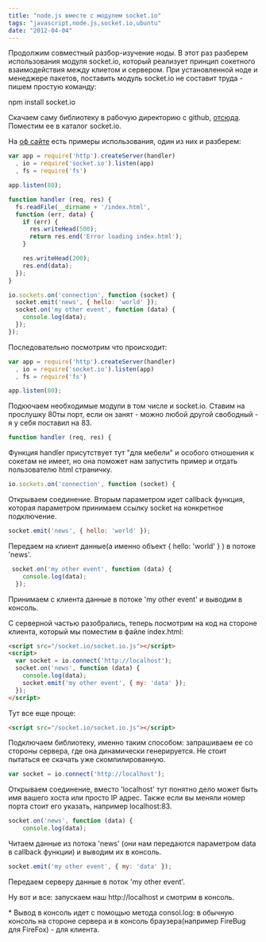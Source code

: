 ```yaml
---
title: "node.js вместе c модулем socket.io"
tags: "javascript,node.js,socket.io,ubuntu"
date: "2012-04-04"
---
```


Продолжим совместный разбор-изучение ноды. В этот раз разберем использования модуля socket.io, который реализует принцип сокетного взаимодействия между клиетом и сервером. При установленной ноде и менеджере пакетов, поставить модуль socket.io не составит труда - пишем простую команду:

npm install socket.io

Скачаем саму библиотеку в рабочую директорию с github, [отсюда](https://github.com/LearnBoost/socket.io/tree/master/lib "github socket.io lib path"). Поместим ее в каталог socket.io.

На [оф сайте](https://socket.io/#how-to-use "socket.io examples") есть примеры использования, один из них и разберем:

```javascript
var app = require('http').createServer(handler)
  , io = require('socket.io').listen(app)
  , fs = require('fs')

app.listen(80);

function handler (req, res) {
  fs.readFile(__dirname + '/index.html',
  function (err, data) {
    if (err) {
      res.writeHead(500);
      return res.end('Error loading index.html');
    }

    res.writeHead(200);
    res.end(data);
  });
}

io.sockets.on('connection', function (socket) {
  socket.emit('news', { hello: 'world' });
  socket.on('my other event', function (data) {
    console.log(data);
  });
});
```

Последовательно посмотрим что происходит:

```javascript
var app = require('http').createServer(handler)
  , io = require('socket.io').listen(app)
  , fs = require('fs')

app.listen(80);
```

Подкючаем необходимые модули в том числе и socket.io. Ставим на прослушку 80ты порт, если он занят - можно любой другой свободный - я у себя поставил на 83.

```javascript
function handler (req, res) {
```

Функция handler присутствует тут "для мебели" и особого отношения к сокетам не имеет, но она поможет нам запустить пример и отдать пользователю html страничку.

```javascript
io.sockets.on('connection', function (socket) {
```

Открываем соединение. Вторым параметром идет callback функция, которая параметром принимаем ссылку socket на конкретное подключение.

```javascript
socket.emit('news', { hello: 'world' });
```

Передаем на клиент данные(а именно объект { hello: 'world' } ) в потоке 'news'.

```javascript
 socket.on('my other event', function (data) {
    console.log(data);
  });
```

Принимаем с клиента данные в потоке 'my other event' и выводим в консоль.

С серверной частью разобрались, теперь посмотрим на код на стороне клиента, который мы поместим в файле index.html:

```html
<script src="/socket.io/socket.io.js"></script>
<script>
  var socket = io.connect('http://localhost');
  socket.on('news', function (data) {
    console.log(data);
    socket.emit('my other event', { my: 'data' });
  });
</script>
```

Тут все еще проще:

```html
<script src="/socket.io/socket.io.js"></script>
```

Подключаем библиотеку, именно таким способом: запрашиваем ее со стороны сервера, где она динамически генерируется. Не стоит пытаться ее скачать уже скомпилированную.

```javascript
var socket = io.connect('http://localhost');
```

Открываем соединение, вместо 'localhost' тут понятно дело может быть имя вашего хоста или просто IP адрес. Также если вы меняли номер порта стоит его указать, например localhost:83.

```javascript
socket.on('news', function (data) {
    console.log(data);
```

Читаем данные из потока 'news' (они нам передаются параметром data в callback функции) и выводим их в консоль.

```javascript
socket.emit('my other event', { my: 'data' });
```

Передаем серверу данные в поток 'my other event'.

Ну вот и все: запускаем наш http://localhost и смотрим в консоль.

\* Вывод в консоль идет с помощью метода consol.log: в обычную консоль на стороне сервера и в консоль браузера(например FireBug для FireFox) - для клиента.
